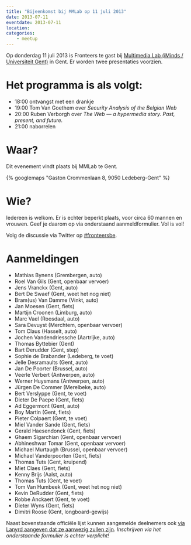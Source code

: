 ```yaml
---
title: "Bijeenkomst bij MMLab op 11 juli 2013"
date: 2013-07-11
eventdate: 2013-07-11
location: 
categories: 
    - meetup
---
```

Op donderdag 11 juli 2013 is Fronteers te gast bij [Multimedia Lab (iMinds / Universiteit Gent)](http://multimedialab.elis.ugent.be/about) in Gent. Er worden twee presentaties voorzien.

# Het programma is als volgt:

* 18:00 ontvangst met een drankje
* 19:00 Tom Van Goethem over _Security Analysis of the Belgian Web_
* 20:00 Ruben Verborgh over _The Web — a hypermedia story. Past, present, and future._
* 21:00 naborrelen

# Waar?

Dit evenement vindt plaats bij MMLab te Gent.

{% googlemaps "Gaston Crommenlaan 8, 9050 Ledeberg-Gent" %}

# Wie?

Iedereen is welkom. Er is echter beperkt plaats, voor circa 60 mannen en vrouwen. Geef je daarom op via onderstaand aanmeldformulier. Vol is vol!

Volg de discussie via Twitter op [#fronteersbe](https://twitter.com/search?q=%23fronteersbe).

# Aanmeldingen

* Mathias Bynens (Grembergen, auto)
* Roel Van Gils (Gent, openbaar vervoer)
* Jens Vranckx (Gent, auto)
* Bert De Swaef (Gent, weet het nog niet)
* Bram(us) Van Damme (Vinkt, auto)
* Jan Moesen (Gent, fiets)
* Martijn Croonen (Limburg, auto)
* Marc Vael (Roosdaal, auto)
* Sara Devuyst (Merchtem, openbaar vervoer)
* Tom Claus (Hasselt, auto)
* Jochen Vandendriessche (Aartrijke, auto)
* Thomas Byttebier (Gent)
* Bart Derudder (Gent, step)
* Sophie de Brabander (Ledeberg, te voet)
* Jelle Desramaults (Gent, auto)
* Jan De Poorter (Brussel, auto)
* Veerle Verbert (Antwerpen, auto)
* Werner Huysmans (Antwerpen, auto)
* Jürgen De Commer (Merelbeke, auto)
* Bert Verslyppe (Gent, te voet)
* Dieter De Paepe (Gent, fiets)
* Ad Eggermont (Gent, auto)
* Boy Martin (Gent, fiets)
* Pieter Colpaert (Gent, te voet)
* Miel Vander Sande (Gent, fiets)
* Gerald Haesendonck (Gent, fiets)
* Ghaem Sigarchian (Gent, openbaar vervoer)
* Abhineshwar Tomar (Gent, openbaar vervoer)
* Michael Murtaugh (Brussel, openbaar vervoer)
* Michael Vanderpoorten (Gent, fiets)
* Thomas Tuts (Gent, kruipend)
* Miet Claes (Gent, fiets)
* Kenny Brijs (Aalst, auto)
* Thomas Tuts (Gent, te voet)
* Tom Van Humbeek (Gent, weet het nog niet)
* Kevin DeRudder (Gent, fiets)
* Robbe Anckaert (Gent, te voet)
* Dieter Wyns (Gent, fiets)
* Dimitri Roose (Gent, longboard-gewijs)

Naast bovenstaande officiële lijst kunnen aangemelde deelnemers ook [via Lanyrd aangeven dat ze aanwezig zullen zijn](http://lanyrd.com/2013/fronteersbe-mmlab/). *Inschrijven via het onderstaande formulier is echter verplicht!*

